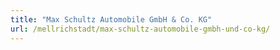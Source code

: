 ```yaml
---
title: "Max Schultz Automobile GmbH & Co. KG"
url: /mellrichstadt/max-schultz-automobile-gmbh-und-co-kg/
---
```

